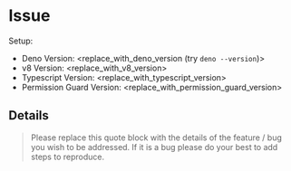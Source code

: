 # Issue

Setup:

- Deno Version: <replace_with_deno_version (try `deno --version`)>
- v8 Version: <replace_with_v8_version>
- Typescript Version: <replace_with_typescript_version>
- Permission Guard Version: <replace_with_permission_guard_version>

## Details

> Please replace this quote block with the details of the feature / bug you wish to be addressed. If it is a bug please do your best to add steps to reproduce.
